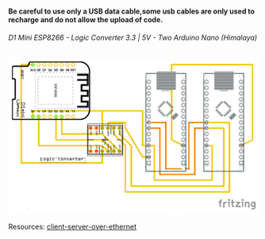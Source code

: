 #### Be careful to use only a USB data cable,some usb cables are only used to recharge and do not allow the upload of code.


###### D1 Mini ESP8266     - Logic Converter 3.3 | 5V   - Two Arduino Nano (Himalaya)


[![Alt text](https://github.com/universalbit-dev/universalbit-dev/blob/main/ann/img/D1_Mini_ArduinoNano_Logic_Converter.png)](https://github.com/universalbit-dev/universalbit-dev/tree/main/ann)


Resources:
[client-server-over-ethernet](https://toptechboy.com/python-with-arduino-lesson-16-simple-client-server-configuration-over-ethernet/)
